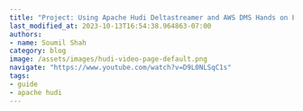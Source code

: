 ```yaml
---
title: "Project: Using Apache Hudi Deltastreamer and AWS DMS Hands on Lab# Part 1"
last_modified_at: 2023-10-13T16:54:38.964863-07:00
authors:
- name: Soumil Shah
category: blog
image: /assets/images/hudi-video-page-default.png
navigate: "https://www.youtube.com/watch?v=D9L0NLSqC1s"
tags:
- guide
- apache hudi
---
```

